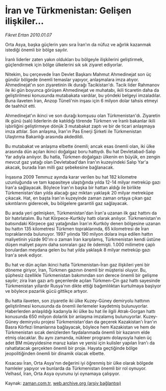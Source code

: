 # İran ve Türkmenistan: Gelişen ilişkiler...

*Fikret Ertan 2010.01.07*

<tr><td class="metin" colspan="2" style="padding-top: 20px; padding-left: 5px; ">Orta Asya, başka güçlerin yanı sıra İran'ın da nüfuz ve ağırlık kazanmak istediği önemli bir bölge sayılır.</td></tr><tr><td class="metin" colspan="2" style="padding-top: 20px; padding-left: 5px; "><p>İranlı liderler zaten yakın oldukları bu bölgeyle ilişkilerini geliştirmek, güçlendirmek için bölge ülkelerini sık sık ziyaret ediyorlar.
<p> Nitekim, bu çerçevede İran Devlet Başkanı Mahmut Ahmedinejat son üç gündür bölgede önemli temaslar yapıyor, anlaşmalara imza atıyor. Ahmedinejat'ın son ziyaretinin ilk durağı Tacikistan'dı. Tacik lider Rahmanov ile iki gün boyunca görüşen Ahmedinejat ve muhatabı, ikili ticaretin daha da geliştirilmesi konusunda mutabakata vardılar, bu yöndeki belgeyi imzaladılar. Buna ilaveten İran, Anzop Tüneli'nin inşası için 6 milyon dolar tahsis etmeyi de taahhüt etti.
<p> Ahmedinejat'ın ikinci ve son durağı komşusu olan Türkmenistan'dı. Ziyaretin ilk günü (salı) liderlerin de katıldığı törende Türkmen ve İranlı bakanlar ikili işbirliğini geliştirmeye dönük 3 mutabakat zaptı ve bir de ticari anlaşmaya imza attılar. Son anlaşma, İran'ın Pas Enerji Şirketi ile Türkmenistan Ulaştırma Bakanlığı arasında akdedildi.
<p> Bu mutabakat ve anlaşma elbette önemli; ancak esas önemli olan, iki ülke arasında dün açılan ikinci doğalgaz boru hattıydı. Bu hat Devletabad-Salıp Yar adıyla anılıyor. Bu hatla, Türkmen doğalgazı ülkenin en büyük, en zengin mevcut gaz yatağı olan Devletabad'dan İran'ın kuzeyindeki Salıp Yar'a akacak, burada İran milli gaz şebekesine bağlanacak.
<p> İnşasına 2009 Temmuz ayında karar verilen bu hat 182 kilometre uzunluğunda ve tam kapasiteye ulaştığında yılda 12-14 milyar metreküp gazı İran'a sağlayacak. Böylece İran'ın başka bir hattan aldığı ile birlikte Türkmenistan'dan yılda alacağı gaz miktarı yaklaşık 20 milyar metreküpe çıkacak. Hat, en başta İran'ın kuzeyinde zaman zaman ortaya çıkan gaz sıkıntılarını giderecek, bu bölgelere garantili gaz sağlayacak.
<p> Bu arada yeri gelmişken, Türkmenistan'dan İran'a uzanan ilk gaz hattını da bir hatırlatalım. Bu hat Körpece-Kurtköy hattı olarak anılıyor. Türkmenistan'ın batısındaki Körpece gaz yatağından İran'ın Kurtköy denen bölgesine uzanan bu hattın 135 kilometresi Türkmen topraklarında, 65 kilometresi de İran topraklarında bulunuyor. 1997 yılında 190 milyon dolara inşa edilen hattın maliyetinin yüzde 90'ını o zaman İran karşılamış, Türkmenistan kendi üstüne düşen maliyet payını daha sonraları gaz ile ödemişti. 1.000 milimetre çaplı borulardan meydana gelen bu hat yılda yaklaşık 8 milyar metreküp gazı İran'a sevk ediyor.
<p> Bu hat ve dün açılan ikinci hatla Türkmenistan-İran gaz ilişkileri yeni bir döneme giriyor, İran, Türkmen gazının önemli bir müşterisi oluyor. Bu, şüphesiz özellikle Türkmenistan bakımından son derece önemli bir gelişme sayılır; zira İran gazı artı geçenlerde açılan Türkmen-Çin gaz hattı sayesinde Türkmenistan yıllardır Rusya'nın dikte ettiği bağımlılıktan kurtulmaya başlıyor ve böylece pazarlık gücü gittikçe artıyor.
<p> Bu hatta ilaveten, son ziyaretle iki ülke Kuzey-Güney demiryolu hattının geliştirilmesi konusunda da önemli ilerlemeler kaydetmiş bulunuyorlar. Haberlerden anlaşıldığı kadarıyla iki ülke bu hat ile ilgili Atrak-Gorgan hattı konusunda 650 milyon dolarlık bir anlaşma imzalamış bulunuyorlar. Kuzey-Güney demiryolu projesi Türkmenistan'dan da geçerek Kazakistan'ı İran'ın Basra Körfezi limanlarına bağlayacak, böylece hem Kazakistan ve hem de Türkmenistan sıcak denizlerden faydalanmada önemli bir kazanım elde etmiş olacaklar. Bu aynı zamanda, nükleer programı dolayısıyla halen üç adet BM müeyyidesine maruz kalan ve yenisi için kulisler yapılan İran'ı da rahatlatacak gerçekten önemli bir proje. Hayata geçtiğinde bölge jeopolitiğinden önemli bir dinamik olacak elbette.
<p> Kısacası İran, Orta Asya'nın değerini iyi öğrenmiş bir ülke olarak bölgede hamleler yapıyor ve bunlarda da Türkmenistan önemli bir rol oynuyor. Velhasıl, İran, Orta Asya oyununu iyi oynamaya çalışıyor. <br/></p></p></p></p></p></p></p></p></p></td></tr>

Kaynak: [zaman.com.tr](http://zaman.com.tr/yazar.do?yazino=937032), [web.archive.org (arşiv bağlantısı)](http://web.archive.org/web/20100116051216/http://zaman.com.tr:80/yazar.do?yazino=937032)
